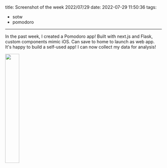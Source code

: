 title: Screenshot of the week 2022/07/29
date: 2022-07-29 11:50:36
tags:
- sotw
- pomodoro
---

In the past week, I created a Pomodoro app! Built with next.js and Flask, custom components mimic iOS. Can save to home to launch as web app. It's happy to build a self-used app! I can now collect my data for analysis!

<img src="/images/sotw/20220729.jpeg" width="30%">
